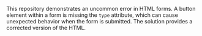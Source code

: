 This repository demonstrates an uncommon error in HTML forms.  A button element within a form is missing the `type` attribute, which can cause unexpected behavior when the form is submitted. The solution provides a corrected version of the HTML.